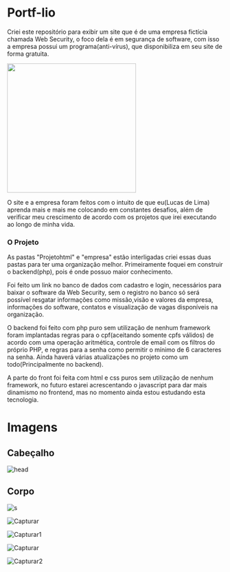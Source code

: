 # Portf-lio

Criei este repositório para exibir um site que é de uma empresa fictícia chamada Web Security, o foco dela é em segurança de software, com isso a empresa possui um programa(anti-vírus), que disponibiliza em seu site de forma gratuita.

<img src="https://media.giphy.com/media/xT8qBqdVZGkZIuIn9S/giphy.gif" width="300" height="300"/>

O site e a empresa foram feitos com o intuito de que eu(Lucas de Lima) aprenda mais e mais me colocando em constantes desafios, além de verificar meu crescimento de acordo com os projetos que irei executando ao longo de minha vida.

### O Projeto

 As pastas "Projetohtml" e "empresa" estão interligadas criei essas duas pastas para ter uma organização melhor. Primeiramente foquei em construir o backend(php), pois é onde possuo maior conhecimento. 
 
Foi feito um link no banco de dados com cadastro e login, necessários para baixar o software da Web Security, sem o registro no banco só será possível resgatar informações como missão,visão e valores da empresa, informações do software, contatos e visualização de vagas disponíveis na organização.

O backend foi feito com php puro sem utilização de nenhum framework foram implantadas regras para o cpf(aceitando somente cpfs válidos) de acordo com uma operação aritmética, controle de email com os filtros do próprio PHP, e regras para a senha como permitir o mínimo de 6 caracteres na senha.
Ainda haverá várias atualizações no projeto como um todo(Principalmente no backend). 

A parte do front foi feita com html e css puros sem utilização de nenhum framework, no futuro estarei acrescentando o javascript para dar mais dinamismo no frontend, mas no momento ainda estou estudando esta tecnologia.

# Imagens

## Cabeçalho

![head](https://user-images.githubusercontent.com/60528933/78597439-ec305380-7823-11ea-8917-9a1c44b0e3e3.PNG)

## Corpo

![s](https://user-images.githubusercontent.com/60528933/78597769-809ab600-7824-11ea-8e72-20908d0eb5f2.PNG)

![Capturar](https://user-images.githubusercontent.com/60528933/78597951-c3f52480-7824-11ea-93ac-ef9f856d032d.PNG)

![Capturar1](https://user-images.githubusercontent.com/60528933/78597956-c6577e80-7824-11ea-99ec-02f99f7be20a.PNG)

![Capturar](https://user-images.githubusercontent.com/60528933/78598048-f0a93c00-7824-11ea-8b12-d27ac3ce21f5.PNG)

![Capturar2](https://user-images.githubusercontent.com/60528933/78597960-c8214200-7824-11ea-8837-8396bc5433f7.PNG)

